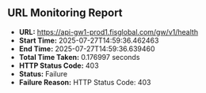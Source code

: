 ## URL Monitoring Report

- **URL:** https://api-gw1-prod1.fisglobal.com/gw/v1/health
- **Start Time:** 2025-07-27T14:59:36.462463
- **End Time:** 2025-07-27T14:59:36.639460
- **Total Time Taken:** 0.176997 seconds
- **HTTP Status Code:** 403
- **Status:** Failure
- **Failure Reason:** HTTP Status Code: 403
